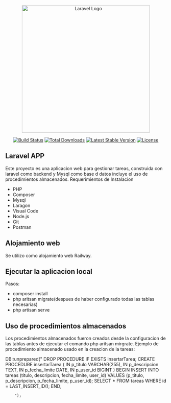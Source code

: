 <p align="center"><a href="https://laravel.com" target="_blank"><img src="https://raw.githubusercontent.com/laravel/art/master/logo-lockup/5%20SVG/2%20CMYK/1%20Full%20Color/laravel-logolockup-cmyk-red.svg" width="400" alt="Laravel Logo"></a></p>

<p align="center">
<a href="https://github.com/laravel/framework/actions"><img src="https://github.com/laravel/framework/workflows/tests/badge.svg" alt="Build Status"></a>
<a href="https://packagist.org/packages/laravel/framework"><img src="https://img.shields.io/packagist/dt/laravel/framework" alt="Total Downloads"></a>
<a href="https://packagist.org/packages/laravel/framework"><img src="https://img.shields.io/packagist/v/laravel/framework" alt="Latest Stable Version"></a>
<a href="https://packagist.org/packages/laravel/framework"><img src="https://img.shields.io/packagist/l/laravel/framework" alt="License"></a>
</p>

## Laravel APP

Este proyecto es una aplicacion  web para gestionar tareas, construida con laravel como backend y Mysql como base d datos incluye el uso de procedimientos almacenados. Requerimientos de Instalacion

- PHP
- Composer
- Mysql
- Laragon
- Visual Code
- Node.js
- Git
- Postman

## Alojamiento web

Se utilizo como alojamiento web Railway. 

## Ejecutar la aplicacion local

Pasos:

- composer install
- php aritsan migrate(despues de haber configurado todas las tablas necesarias)
- php artisan serve

## Uso de procedimientos almacenados

Los procedimientos almacenados fueron creados desde la configuracion de las tablas antes de ejecutar el comando php aritsan mirgrate.
Ejemplo de procedimiento almacenado usado en la creacion de la tareas:

DB::unprepared("
            DROP PROCEDURE IF EXISTS insertarTarea;
            CREATE PROCEDURE insertarTarea (
                IN p_titulo VARCHAR(255),
                IN p_descripcion TEXT,
                IN p_fecha_limite DATE,
                IN p_user_id BIGINT
            )
            BEGIN
                INSERT INTO tareas (titulo, descripcion, fecha_limite, user_id)
                VALUES (p_titulo, p_descripcion, p_fecha_limite, p_user_id);
                SELECT * FROM tareas WHERE id = LAST_INSERT_ID();
            END;
            
        ");


  

